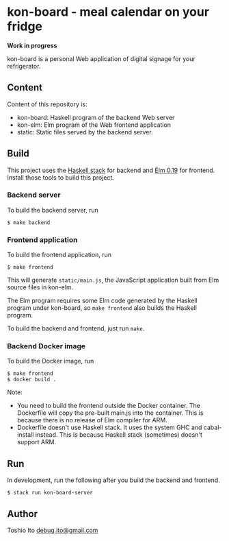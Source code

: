 # kon-board - meal calendar on your fridge

**Work in progress**

kon-board is a personal Web application of digital signage for your refrigerator.

## Content

Content of this repository is:

- kon-board: Haskell program of the backend Web server
- kon-elm: Elm program of the Web frontend application
- static: Static files served by the backend server.

## Build

This project uses the [Haskell stack](https://docs.haskellstack.org/) for backend and [Elm 0.19](https://elm-lang.org/) for frontend. Install those tools to build this project.

### Backend server

To build the backend server, run

    $ make backend

### Frontend application

To build the frontend application, run

    $ make frontend

This will generate `static/main.js`, the JavaScript application built from Elm source files in kon-elm.

The Elm program requires some Elm code generated by the Haskell program under kon-board, so `make frontend` also builds the Haskell program.

To build the backend and frontend, just run `make`.

### Backend Docker image

To build the Docker image, run

    $ make frontend
    $ docker build .

Note:

- You need to build the frontend outside the Docker container. The Dockerfile will copy the pre-built main.js into the container. This is because there is no release of Elm compiler for ARM.
- Dockerfile doesn't use Haskell stack. It uses the system GHC and cabal-install instead. This is because Haskell stack (sometimes) doesn't support ARM.

## Run

In development, run the following after you build the backend and frontend.

    $ stack run kon-board-server

## Author

Toshio Ito <debug.ito@gmail.com>
